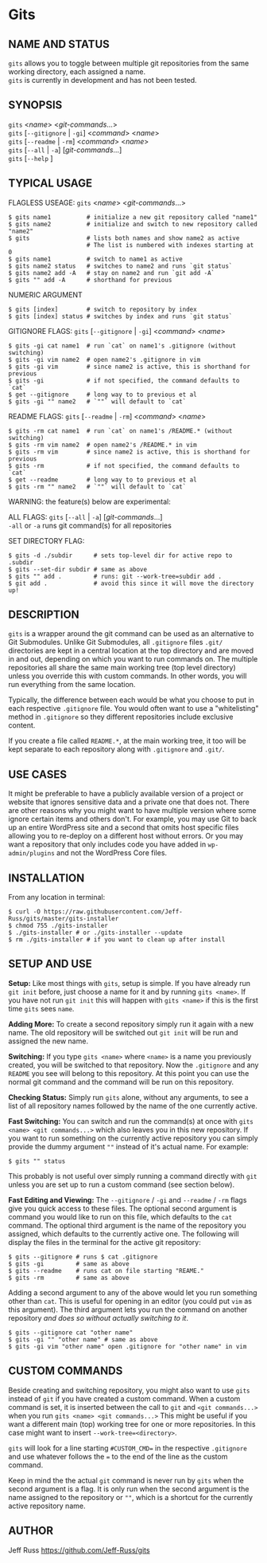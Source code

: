 Gits
=======================================

NAME AND STATUS
---------------

`gits` allows you to toggle between multiple git repositories from the same working directory, each assigned a name.  
`gits` is currently in development and has not been tested.  

SYNOPSIS
--------

`gits` <_name_> <_git-commands_...>  
`gits` [`--gitignore` | `-gi`] <_command_> <_name_>  
`gits` [`--readme` | `-rm`] <_command_> <_name_>  
`gits` [`--all` | `-a`] \[_git-commands_...]  
`gits` [`--help` ]  

TYPICAL USAGE
--------------

FLAGLESS USEAGE: `gits` <_name_> <_git-commands_...>  

    $ gits name1          # initialize a new git repository called "name1"  
    $ gits name2          # initialize and switch to new repository called "name2"  
    $ gits                # lists both names and show name2 as active 
                          # The list is numbered with indexes starting at 0
    $ gits name1          # switch to name1 as active  
    $ gits name2 status   # switches to name2 and runs `git status`  
    $ gits name2 add -A   # stay on name2 and run `git add -A`  
    $ gits "" add -A      # shorthand for previous 

NUMERIC ARGUMENT

    $ gits [index]        # switch to repository by index
    $ gits [index] status # switches by index and runs `git status`  

GITIGNORE FLAGS: `gits` [`--gitignore` | `-gi`] <_command_> <_name_>  
  
    $ gits -gi cat name1  # run `cat` on name1's .gitignore (without switching)  
    $ gits -gi vim name2  # open name2's .gitignore in vim
    $ gits -gi vim        # since name2 is active, this is shorthand for previous
    $ gits -gi            # if not specified, the command defaults to `cat`  
    $ get --gitignore     # long way to to previous et al
    $ gits -gi "" name2   # `""` will default to `cat`

  
README FLAGS: `gits` [`--readme` | `-rm`] <_command_> <_name_>  

    $ gits -rm cat name1  # run `cat` on name1's /README.* (without switching)  
    $ gits -rm vim name2  # open name2's /README.* in vim
    $ gits -rm vim        # since name2 is active, this is shorthand for previous
    $ gits -rm            # if not specified, the command defaults to `cat`  
    $ get --readme        # long way to to previous et al
    $ gits -rm "" name2   # `""` will default to `cat`

WARNING: the feature(s) below are experimental:  

ALL FLAGS: `gits` [`--all` | `-a`] \[_git-commands_...]  
`-all` or `-a` runs git command(s) for all repositories  

SET DIRECTORY FLAG: 

    $ gits -d ./subdir      # sets top-level dir for active repo to .subdir
    $ gits --set-dir subdir # same as above
    $ gits "" add .         # runs: git --work-tree=subdir add .
    $ git add .             # avoid this since it will move the directory up!

DESCRIPTION
------------

`gits` is a wrapper around the git command can be used as an alternative to Git Submodules. Unlike Git Submodules, all `.gitignore` files `.git/` directories are kept in a central location at the top directory and are moved in and out, depending on which you want to run commands on. The multiple repositories all share the same main working tree (top level directory) unless you override this with custom commands. In other words, you will run everything from the same location.  

Typically, the difference between each would be what you choose to put in each respective `.gitignore` file. You would often want to use a "whitelisting" method in `.gitignore` so they different repositories include exclusive content.  

If you create a file called `README.*`, at the main working tree, it too will be kept separate to each repository along with `.gitignore` and `.git/`.  

USE CASES
---------

It might be preferable to have a publicly available version of a project or website that ignores sensitive data and a private one that does not. There are other reasons why you might want to have multiple version where some ignore certain items and others don't. For example, you may use Git to back up an entire WordPress site and a second that omits host specific files allowing you to re-deploy on a different host without errors. Or you may want a repository that only includes code you have added in `wp-admin/plugins` and not the WordPress Core files.  

INSTALLATION
------------

From any location in terminal:  

    $ curl -O https://raw.githubusercontent.com/Jeff-Russ/gits/master/gits-installer
    $ chmod 755 ./gits-installer
    $ ./gits-installer # or ./gits-installer --update
    $ rm ./gits-installer # if you want to clean up after install

SETUP AND USE
------------

__Setup:__ Like most things with `gits`, setup is simple. If you have already run `git init` before, just choose a name for it and by running `gits <name>`. If you have not run `git init` this will happen with `gits <name>` if this is the first time `gits` sees `name`.  

__Adding More:__ To create a second repository simply run it again with a new name. The old repository will be switched out `git init` will be run and assigned the new name.  

__Switching:__ If you type `gits <name>` where `<name>` is a name you previously created, you will be switched to that repository. Now the `.gitignore` and any `README` you see will belong to this repository. At this point you can use the normal git command and the command will be run on this repository.  

__Checking Status:__ Simply run `gits` alone, without any arguments, to see a list of all repository names followed by the name of the one currently active.  

__Fast Switching:__ You can switch and run the command(s) at once with `gits <name> <git commands...>` which also leaves you in this new repository. If you want to run something on the currently active repository you can simply provide the dummy argument `""` instead of it's actual name. For example:  

    $ gits "" status

This probably is not useful over simply running a command directly with `git` unless you are set up to run a custom command (see section below).

__Fast Editing and Viewing:__ The `--gitignore` / `-gi` and `--readme` / `-rm` flags give you quick access to these files. The optional second argument is command you would like to run on this file, which defaults to the `cat` command. The optional third argument is the name of the repository you assigned, which defaults to the currently active one. The following will display the files in the terminal for the active git repository:  

    $ gits --gitignore # runs $ cat .gitignore
    $ gits -gi         # same as above
    $ gits --readme    # runs cat on file starting "REAME."
    $ gits -rm         # same as above

Adding a second argument to any of the above would let you run something other than `cat`. This is useful for opening in an editor (you could put `vim` as this argument).  The third argument lets you run the command on another repository _and does so without actually switching to it_.  

    $ gits --gitignore cat "other name"
    $ gits -gi "" "other name" # same as above
    $ gits -gi vim "other name" open .gitignore for "other name" in vim

CUSTOM COMMANDS
----

Beside creating and switching repository, you might also want to use `gits` instead of `git` if you have created a custom command. When a custom command is set, it is inserted between the call to `git` and `<git commands...>` when you run `gits <name> <git commands...>`  This might be useful if you want a different main (top) working tree for one or more repositories. In this case might want to insert `--work-tree=<directory>`.  

`gits` will look for a line starting `#CUSTOM_CMD=` in the respective `.gitignore` and use whatever follows the `=` to the end of the line as the custom command.  

Keep in mind the the actual `git` command is never run by `gits` when the second argument is a flag. It is only run when the second argument is the name assigned to the repository or `""`, which is a shortcut for the currently active repository name.  

AUTHOR
------

Jeff Russ <https://github.com/Jeff-Russ/gits>
